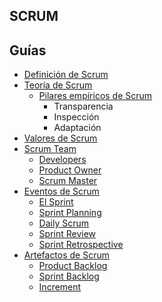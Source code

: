 ## SCRUM

## Guías

* [Definición de Scrum](tutoriales/definicion-Scrum.md) 
* [Teoría de Scrum](tutoriales/teoria-Scrum.md) 
  * [Pilares empíricos de Scrum](tutoriales/pilares-Scrum.md)
    * Transparencia
    * Inspección
    * Adaptación
* [Valores de Scrum](tutoriales/valores-Scrum.md)
* [Scrum Team](tutoriales/team-Scrum.md)
  * [Developers](tutoriales/developers.md)
  * [Product Owner](tutoriales/product-owner.md)
  * [Scrum Master](tutoriales/Scrum-master.md)
* [Eventos de Scrum](tutoriales/eventos-Scrum.md)
  * [El Sprint](tutoriales/sprint-Scrum.md)
  * [Sprint Planning](tutoriales/Sprint-planning.md)
  * [Daily Scrum](tutoriales/daily-Scrum.md)
  * [Sprint Review](tutoriales/Sprint-review.md)
  * [Sprint Retrospective](tutoriales/Sprint-retrospective.md)
* [Artefactos de Scrum](tutoriales/artefactos-Scrum.md)
  * [Product Backlog](tutoriales/product-baclog.md)
  * [Sprint Backlog](tutoriales/sprint-baclog.md)
  * [Increment](tutoriales/increment.md)